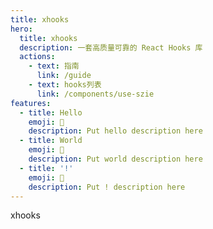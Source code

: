 ```yaml
---
title: xhooks
hero:
  title: xhooks
  description: 一套高质量可靠的 React Hooks 库
  actions:
    - text: 指南
      link: /guide
    - text: hooks列表
      link: /components/use-szie
features:
  - title: Hello
    emoji: 💎
    description: Put hello description here
  - title: World
    emoji: 🌈
    description: Put world description here
  - title: '!'
    emoji: 🚀
    description: Put ! description here
---
```


xhooks
